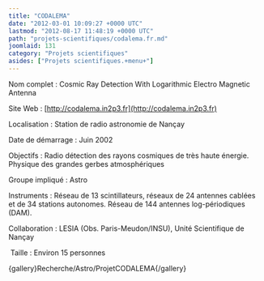 ```yaml
---
title: "CODALEMA"
date: "2012-03-01 10:09:27 +0000 UTC"
lastmod: "2012-08-17 11:48:19 +0000 UTC"
path: "projets-scientifiques/codalema.fr.md"
joomlaid: 131
category: "Projets scientifiques"
asides: ["Projets scientifiques.+menu+"]
---
```

Nom complet : Cosmic Ray Detection With Logarithmic Electro Magnetic Antenna

Site Web : [](http://codalema.in2p3.fr)[http://codalema.in2p3.fr](http://codalema.in2p3.fr)

Localisation : Station de radio astronomie de Nançay

Date de démarrage : Juin 2002

Objectifs : Radio détection des rayons cosmiques de très haute énergie. Physique des grandes gerbes atmosphériques

Groupe impliqué : Astro

Instruments : Réseau de 13 scintillateurs, réseaux de 24 antennes cablées et de 34 stations autonomes. Réseau de 144 antennes log-périodiques (DAM).

Collaboration : LESIA (Obs. Paris-Meudon/INSU), Unité Scientifique de Nançay

 Taille : Environ 15 personnes

{gallery}Recherche/Astro/ProjetCODALEMA{/gallery}
